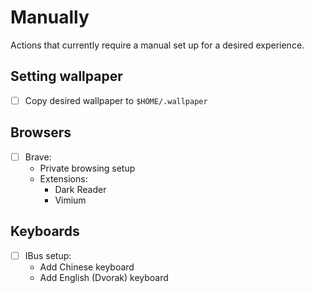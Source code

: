 # Manually

Actions that currently require a manual set up for a desired experience.

## Setting wallpaper
- [ ] Copy desired wallpaper to `$HOME/.wallpaper`

## Browsers
- [ ] Brave:
  - Private browsing setup
  - Extensions:
    - Dark Reader
    - Vimium

## Keyboards
- [ ] IBus setup:
  - Add Chinese keyboard
  - Add English (Dvorak) keyboard
